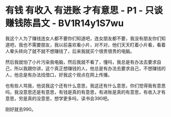 # 有钱 有收入 有进账 才有意思 - P1 - 只谈赚钱陈昌文 - BV1R14y1S7wu

我这个人为了赚钱连女人都不要你们知道吧，连女朋友都不要，我没有朋友你们知道吧，我也不需要朋友，我以前喜欢看小片，对不对，他们天天盯着小片看，看着人晕头转向了就不就不想赚钱了，后来我就买个很贵很贵的电脑。

然后我就怕了小片污染我电脑，然后我就不看了，懂吗，我总是有办法去要求自己，所以我跟你讲，这个真正想赚钱的人，他总是有办法去要求自己，不想赚钱的人，他总是有办法找借口，好我这个观点在网上传播。

也有些人骂我，他说我这个还有什么意思，我这还有什么意思，你们觉得我有意思吗，我没意思还是有意思，有钱是真的有意思，有进账是真的有意思，有收入才有意思，穷是真的没意思，想学更多吗，读书会390吧。

刚好就去990。